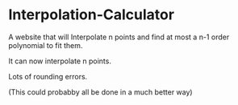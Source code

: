 # Interpolation-Calculator
A website that will Interpolate n points and find at most a n-1 order polynomial to fit them.

It can now interpolate n points. 

Lots of rounding errors.

(This could probabby all be done in a much better way)